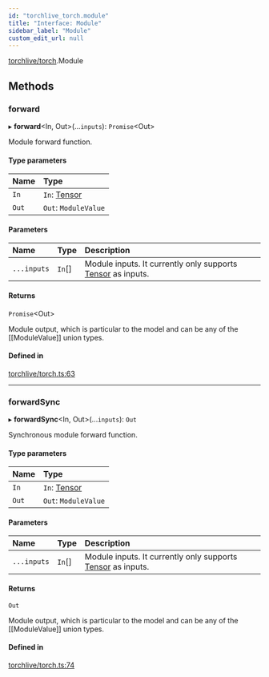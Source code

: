 ```yaml
---
id: "torchlive_torch.module"
title: "Interface: Module"
sidebar_label: "Module"
custom_edit_url: null
---
```


[torchlive/torch](../modules/torchlive_torch.md).Module

## Methods

### forward

▸ **forward**<In, Out\>(...`inputs`): `Promise`<Out\>

Module forward function.

#### Type parameters

| Name | Type |
| :------ | :------ |
| `In` | `In`: [Tensor](torchlive_torch.tensor.md) |
| `Out` | `Out`: `ModuleValue` |

#### Parameters

| Name | Type | Description |
| :------ | :------ | :------ |
| `...inputs` | `In`[] | Module inputs. It currently only supports [Tensor](torchlive_torch.tensor.md) as inputs. |

#### Returns

`Promise`<Out\>

Module output, which is particular to the model and can be any of
the [[ModuleValue]] union types.

#### Defined in

[torchlive/torch.ts:63](https://github.com/pytorch/live/blob/571060e/react-native-pytorch-core/src/torchlive/torch.ts#L63)

___

### forwardSync

▸ **forwardSync**<In, Out\>(...`inputs`): `Out`

Synchronous module forward function.

#### Type parameters

| Name | Type |
| :------ | :------ |
| `In` | `In`: [Tensor](torchlive_torch.tensor.md) |
| `Out` | `Out`: `ModuleValue` |

#### Parameters

| Name | Type | Description |
| :------ | :------ | :------ |
| `...inputs` | `In`[] | Module inputs. It currently only supports [Tensor](torchlive_torch.tensor.md) as inputs. |

#### Returns

`Out`

Module output, which is particular to the model and can be any of
the [[ModuleValue]] union types.

#### Defined in

[torchlive/torch.ts:74](https://github.com/pytorch/live/blob/571060e/react-native-pytorch-core/src/torchlive/torch.ts#L74)
